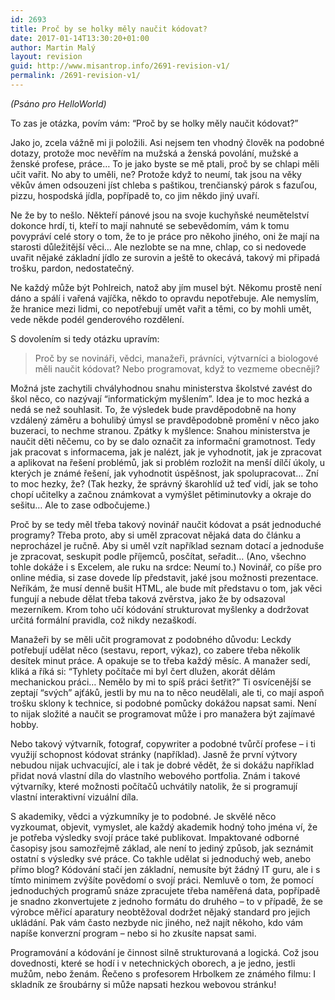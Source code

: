 ```yaml
---
id: 2693
title: Proč by se holky měly naučit kódovat?
date: 2017-01-14T13:30:20+01:00
author: Martin Malý
layout: revision
guid: http://www.misantrop.info/2691-revision-v1/
permalink: /2691-revision-v1/
---
```

_<span style="font-weight: 400;">(Psáno pro HelloWorld)</span>_

<span style="font-weight: 400;">To zas je otázka, povím vám: “Proč by se holky měly naučit kódovat?”</span>

<span style="font-weight: 400;">Jako jo, zcela vážně mi ji položili. Asi nejsem ten vhodný člověk na podobné dotazy, protože moc nevěřím na mužská a ženská povolání, mužské a ženské profese, práce… To je jako byste se mě ptali, proč by se chlapi měli učit vařit. No aby to uměli, ne? Protože když to neumí, tak jsou na věky věkův ámen odsouzeni jíst chleba s paštikou, trenčianský párok s fazuľou, pizzu, hospodská jídla, popřípadě to, co jim někdo jiný uvaří.</span>

<span style="font-weight: 400;">Ne že by to nešlo. Někteří pánové jsou na svoje kuchyňské neumětelství dokonce hrdí, ti, kteří to mají nahnuté se sebevědomím, vám k tomu povypráví celé story o tom, že to je práce pro někoho jiného, oni že mají na starosti důležitější věci… Ale nezlobte se na mne, chlap, co si nedovede uvařit nějaké základní jídlo ze surovin a ještě to okecává, takový mi připadá trošku, pardon, nedostatečný.</span>

<span style="font-weight: 400;">Ne každý může být Pohlreich, natož aby jím musel být. Někomu prostě není dáno a spálí i vařená vajíčka, někdo to opravdu nepotřebuje. Ale nemyslím, že hranice mezi lidmi, co nepotřebují umět vařit a těmi, co by mohli umět, vede někde podél genderového rozdělení.</span>

<span style="font-weight: 400;">S dovolením si tedy otázku upravím:</span>

> <span style="font-weight: 400;">Proč by se novináři, vědci, manažeři, právníci, výtvarníci a biologové měli naučit kódovat? Nebo programovat, když to vezmeme obecněji?</span>

<span style="font-weight: 400;">Možná jste zachytili chvályhodnou snahu ministerstva školstvé zavést do škol něco, co nazývají “informatickým myšlením”. Idea je to moc hezká a nedá se než souhlasit. To, že výsledek bude pravděpodobně na hony vzdálený záměru a bohulibý úmysl se pravděpodobně promění v něco jako buzeraci, to nechme stranou. Zpátky k myšlence: Snahou ministerstva je naučit děti něčemu, co by se dalo označit za informační gramotnost. Tedy jak pracovat s informacema, jak je nalézt, jak je vyhodnotit, jak je zpracovat a aplikovat na řešení problémů, jak si problém rozložit na menší dílčí úkoly, u kterých je známé řešení, jak vyhodnotit úspěšnost, jak spolupracovat… Zní to moc hezky, že? (Tak hezky, že správný škarohlíd už teď vidí, jak se toho chopí učitelky a začnou známkovat a vymýšlet pětiminutovky a okraje do sešitu… Ale to zase odbočujeme.)</span>

<span style="font-weight: 400;">Proč by se tedy měl třeba takový novinář naučit kódovat a psát jednoduché programy? Třeba proto, aby si uměl zpracovat nějaká data do článku a neprocházel je ručně. Aby si uměl vzít například seznam dotací a jednoduše je zpracovat, seskupit podle příjemců, posčítat, seřadit… (Ano, všechno tohle dokáže i s Excelem, ale ruku na srdce: Neumí to.) Novinář, co píše pro online média, si zase dovede líp představit, jaké jsou možnosti prezentace. Neříkám, že musí denně bušit HTML, ale bude mít představu o tom, jak věci fungují a nebude dělat třeba taková zvěrstva, jako že by odsazoval mezerníkem. Krom toho učí kódování strukturovat myšlenky a dodržovat určitá formální pravidla, což nikdy nezaškodí.</span>

<span style="font-weight: 400;">Manažeři by se měli učit programovat z podobného důvodu: Leckdy potřebují udělat něco (sestavu, report, výkaz), co zabere třeba několik desítek minut práce. A opakuje se to třeba každý měsíc. A manažer sedí, kliká a říká si: “Tyhlety počítače mi byl čert dlužen, akorát dělám mechanickou práci… Nemělo by mi to spíš práci šetřit?” Ti osvícenější se zeptají “svých” ajťáků, jestli by mu na to něco neudělali, ale ti, co mají aspoň trošku sklony k technice, si podobné pomůcky dokážou napsat sami. Není to nijak složité a naučit se programovat může i pro manažera být zajímavé hobby. </span>

<span style="font-weight: 400;">Nebo takový výtvarník, fotograf, copywriter a podobné tvůrčí profese &#8211; i ti využijí schopnost kódovat stránky (například). Jasně že první výtvory nebudou nijak uchvacující, ale i tak je dobré vědět, že si dokážu například přidat nová vlastní díla do vlastního webového portfolia. Znám i takové výtvarníky, které možnosti počítačů uchvátily natolik, že si programují vlastní interaktivní vizuální díla.</span>

<span style="font-weight: 400;">S akademiky, vědci a výzkumníky je to podobné. Je skvělé něco vyzkoumat, objevit, vymyslet, ale každý akademik hodný toho jména ví, že je potřeba výsledky svojí práce také publikovat. Impaktované odborné časopisy jsou samozřejmě základ, ale není to jediný způsob, jak seznámit ostatní s výsledky své práce. Co takhle udělat si jednoduchý web, anebo přímo blog? Kódování stačí jen základní, nemusíte být žádný IT guru, ale i s tímto minimem zvýšíte povědomí o svojí práci. Nemluvě o tom, že pomocí jednoduchých programů snáze zpracujete třeba naměřená data, popřípadě je snadno zkonvertujete z jednoho formátu do druhého &#8211; to v případě, že se výrobce měřicí aparatury neobtěžoval dodržet nějaký standard pro jejich ukládání. Pak vám často nezbyde nic jiného, než najít někoho, kdo vám napíše konverzní program &#8211; nebo si ho zkusíte napsat sami.</span>

<span style="font-weight: 400;">Programování a kódování je činnost silně strukturovaná a logická. Což jsou dovednosti, které se hodí i v netechnických oborech, a je jedno, jestli mužům, nebo ženám. Řečeno s profesorem Hrbolkem ze známého filmu: I skladník ze šroubárny si může napsati hezkou webovou stránku!</span>